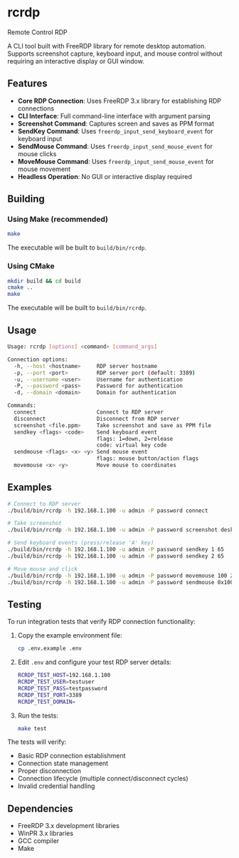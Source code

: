 # rcrdp
Remote Control RDP

A CLI tool built with FreeRDP library for remote desktop automation. Supports screenshot capture, keyboard input, and mouse control without requiring an interactive display or GUI window.

## Features

- **Core RDP Connection**: Uses FreeRDP 3.x library for establishing RDP connections
- **CLI Interface**: Full command-line interface with argument parsing
- **Screenshot Command**: Captures screen and saves as PPM format
- **SendKey Command**: Uses `freerdp_input_send_keyboard_event` for keyboard input
- **SendMouse Command**: Uses `freerdp_input_send_mouse_event` for mouse clicks  
- **MoveMouse Command**: Uses `freerdp_input_send_mouse_event` for mouse movement
- **Headless Operation**: No GUI or interactive display required

## Building

### Using Make (recommended)
```bash
make
```
The executable will be built to `build/bin/rcrdp`.

### Using CMake
```bash
mkdir build && cd build
cmake ..
make
```
The executable will be built to `build/bin/rcrdp`.

## Usage

```bash
Usage: rcrdp [options] <command> [command_args]

Connection options:
  -h, --host <hostname>     RDP server hostname
  -p, --port <port>         RDP server port (default: 3389)
  -u, --username <user>     Username for authentication
  -P, --password <pass>     Password for authentication
  -d, --domain <domain>     Domain for authentication

Commands:
  connect                   Connect to RDP server
  disconnect                Disconnect from RDP server
  screenshot <file.ppm>     Take screenshot and save as PPM file
  sendkey <flags> <code>    Send keyboard event
                            flags: 1=down, 2=release
                            code: virtual key code
  sendmouse <flags> <x> <y> Send mouse event
                            flags: mouse button/action flags
  movemouse <x> <y>         Move mouse to coordinates
```

## Examples

```bash
# Connect to RDP server
./build/bin/rcrdp -h 192.168.1.100 -u admin -P password connect

# Take screenshot 
./build/bin/rcrdp -h 192.168.1.100 -u admin -P password screenshot desktop.ppm

# Send keyboard events (press/release 'A' key)
./build/bin/rcrdp -h 192.168.1.100 -u admin -P password sendkey 1 65
./build/bin/rcrdp -h 192.168.1.100 -u admin -P password sendkey 2 65

# Move mouse and click
./build/bin/rcrdp -h 192.168.1.100 -u admin -P password movemouse 100 200  
./build/bin/rcrdp -h 192.168.1.100 -u admin -P password sendmouse 0x1000 100 200
```

## Testing

To run integration tests that verify RDP connection functionality:

1. Copy the example environment file:
   ```bash
   cp .env.example .env
   ```

2. Edit `.env` and configure your test RDP server details:
   ```bash
   RCRDP_TEST_HOST=192.168.1.100
   RCRDP_TEST_USER=testuser
   RCRDP_TEST_PASS=testpassword
   RCRDP_TEST_PORT=3389
   RCRDP_TEST_DOMAIN=
   ```

3. Run the tests:
   ```bash
   make test
   ```

The tests will verify:
- Basic RDP connection establishment
- Connection state management
- Proper disconnection
- Connection lifecycle (multiple connect/disconnect cycles)
- Invalid credential handling

## Dependencies

- FreeRDP 3.x development libraries
- WinPR 3.x libraries
- GCC compiler
- Make
